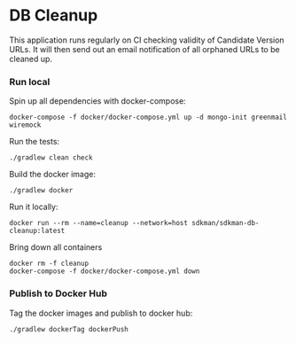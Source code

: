 # DB Cleanup

This application runs regularly on CI checking validity of Candidate Version URLs. It will then send out an email notification of all orphaned URLs to be cleaned up.

### Run local

Spin up all dependencies with docker-compose:

    docker-compose -f docker/docker-compose.yml up -d mongo-init greenmail wiremock

Run the tests:

    ./gradlew clean check

Build the docker image:

    ./gradlew docker

Run it locally:

    docker run --rm --name=cleanup --network=host sdkman/sdkman-db-cleanup:latest

Bring down all containers

    docker rm -f cleanup
    docker-compose -f docker/docker-compose.yml down

### Publish to Docker Hub

Tag the docker images and publish to docker hub:

    ./gradlew dockerTag dockerPush
